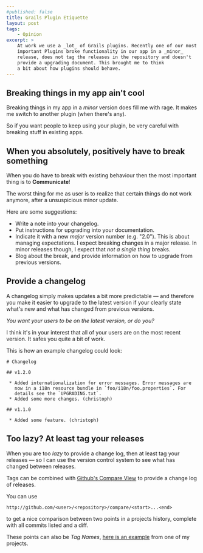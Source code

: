 ```yaml
---
#published: false
title: Grails Plugin Etiquette
layout: post
tags:
    - Opinion
excerpt: >
    At work we use a _lot_ of Grails plugins. Recently one of our most
    important Plugins broke functionality in our app in a _minor_
    release, does not tag the releases in the repository and doesn't
    provide a upgrading document. This brought me to think
    a bit about how plugins should behave.
---
```


## Breaking things in my app ain't cool

Breaking things in my app in a _minor_ version does fill me with rage.
It makes me switch to another plugin (when there's any).

So if you want people to keep using your plugin, be very careful with
breaking stuff in existing apps.

## When you absolutely, positively have to break something

When you do have to break with existing behaviour then the
most important thing is to __Communicate__! 

The worst thing for me as user is to realize that certain things
do not work anymore, after a unsuspicious minor update.

Here are some suggestions:

 * Write a note into your changelog.
 * Put instructions for upgrading into your documentation.
 * Indicate it with a new _major_ version number (e.g. "2.0"). This is
   about managing expectations. I expect breaking changes in a major
   release. In minor releases though, I expect that _not a single thing_ breaks.
 * Blog about the break, and provide information on how to 
   upgrade from previous versions.

## Provide a changelog

A changelog simply makes updates a bit more predictable &mdash; and
therefore you make it easier to upgrade to the latest version if your 
clearly state what's new and what has changed from previous versions. 

_You want your users to be on the latest version, or do you?_

I think it's in your interest that all of your users are on the most
recent version. It safes you quite a bit of work.

This is how an example changelog could look:

    # Changelog

    ## v1.2.0

     * Added internationalization for error messages. Error messages are
       now in a i18n resource bundle in `foo/i18n/foo.properties`. For
       details see the `UPGRADING.txt`.
     * Added some more changes. (christoph)

    ## v1.1.0

     * Added some feature. (christoph)

## Too lazy? At least tag your releases

When you are too _lazy_ to provide a change log, then at least tag your
releases &mdash; so I can use the version control system to see what has
changed between releases.

Tags can be combined with [Github's Compare View](https://github.com/blog/612-introducing-github-compare-view)
to provide a change log of releases.

You can use 

    http://github.com/<user>/<repository>/compare/<start>...<end>

to get a nice comparison between two points in a projects history,
complete with all commits listed and a diff.

These points can also be _Tag Names_, [here is
an example](https://github.com/CHH/php-build/compare/v0.3.0...v0.4.0)
from one of my projects.

